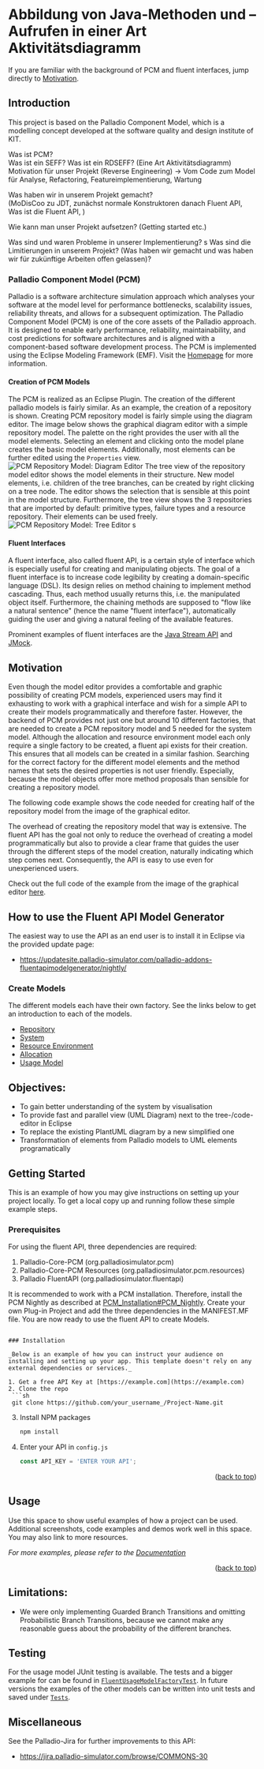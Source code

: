 # Abbildung von Java-Methoden und –Aufrufen in einer Art Aktivitätsdiagramm

If you are familiar with the background of PCM and fluent interfaces, jump directly to [Motivation](#motivation).

## Introduction

This project is based on the Palladio Component Model, which is a modelling concept developed at the software quality and design institute of KIT.

Was ist PCM?  
Was ist ein SEFF? Was ist ein RDSEFF? (Eine Art Aktivitätsdiagramm)  
Motivation für unser Projekt (Reverse Engineering) -> Vom Code zum Model für Analyse, Refactoring, Featureimplementierung, Wartung  

Was haben wir in unserem Projekt gemacht?   
(MoDisCoo zu JDT, zunächst normale Konstruktoren danach Fluent API, Was ist die Fluent API, )

Wie kann man unser Projekt aufsetzen?  (Getting started etc.)  

Was sind und waren Probleme in unserer Implementierung?   s
Was sind die Limitierungen in unserem  Projekt? (Was haben wir gemacht und was haben wir für zukünftige Arbeiten offen gelassen)? 


### Palladio Component Model (PCM)
Palladio is a software architecture simulation approach which analyses your software at the model level for performance bottlenecks, scalability issues, reliability threats, and allows for a subsequent optimization.
The Palladio Component Model (PCM) is one of the core assets of the Palladio approach. It is designed to enable early performance, reliability, maintainability, and cost predictions for software architectures and is aligned with a component-based software development process. The PCM is implemented using the Eclipse Modeling Framework (EMF). Visit the [Homepage](https://www.palladio-simulator.com) for more information.

#### Creation of PCM Models
The PCM is realized as an Eclipse Plugin. The creation of the different palladio models is fairly similar. As an example, the creation of a repository is shown. Creating PCM repository model is fairly simple using the diagram editor. The image below shows the graphical diagram editor with a simple repository model. The palette on the right provides the user with all the model elements. Selecting an element and clicking onto the model plane creates the basic model elements. Additionally, most elements can be further edited using the ```Properties``` view.
![PCM Repository Model: Diagram Editor](documentation/pcm_repo_model_diagram.png "PCM Repository Model: Diagram Editor")
The tree view of the repository model editor shows the model elements in their structure. New model elements, i.e. children of the tree branches, can be created by right clicking on a tree node. The editor shows the selection that is sensible at this point in the model structure. Furthermore, the tree view shows the 3 repositories that are imported by default: primitive types, failure types and a resource repository. Their elements can be used freely.
![PCM Repository Model: Tree Editor](documentation/pcm_repo_model_tree.png "PCM Repository Model: Tree Editor")
s
#### Fluent Interfaces
A fluent interface, also called fluent API, is a certain style of interface which is especially useful for creating and manipulating objects. The goal of a fluent interface is to increase code legibility by creating a domain-specific language (DSL). Its design relies on method chaining to implement method cascading. Thus, each method usually returns this, i.e. the manipulated object itself. Furthermore, the chaining methods are supposed to "flow like a natural sentence" (hence the name "fluent interface"), automatically guiding the user and giving a natural feeling of the available features.

Prominent examples of fluent interfaces are the [Java Stream API](https://docs.oracle.com/javase/8/docs/api/java/util/stream/package-summary.html) and [JMock](http://jmock.org).

## Motivation
Even though the model editor provides a comfortable and graphic possibility of creating PCM models, experienced users may find it exhausting to work with a graphical interface and wish for a simple API to create their models programmatically and therefore faster.
However, the backend of PCM provides not just one but around 10 different factories, that are needed to create a PCM repository model and 5 needed for the system model. Although the allocation and resource environment model each only require a single factory to be created, a fluent api exists for their creation. This ensures that all models can be created in a similar fashion. Searching for the correct factory for the different model elements and the method names that sets the desired properties is not user friendly. Especially, because the model objects offer more method proposals than sensible for creating a repository model.

The following code example shows the code needed for creating half of the repository model from the image of the graphical editor.

The overhead of creating the repository model that way is extensive. The fluent API has the goal not only to reduce the overhead of creating a model programmatically but also to provide a clear frame that guides the user through the different steps of the model creation, naturally indicating which step comes next. Consequently, the API is easy to use even for unexperienced users.

Check out the full code of the example from the image of the graphical editor [here](documentation/repository.md#example).

## How to use the Fluent API Model Generator

The easiest way to use the API as an end user is to install it in Eclipse via the provided update page:
* https://updatesite.palladio-simulator.com/palladio-addons-fluentapimodelgenerator/nightly/

### Create Models
The different models each have their own factory. See the links below to get an introduction to each of the models.
- [Repository](documentation/repository.md)
- [System](documentation/system.md)
- [Resource Environment](documentation/resourceEnvironment.md)
- [Allocation](documentation/allocation.md)
- [Usage Model](documentation/usagemodel.md)

## Objectives: 
- To gain better understanding of the system by visualisation
- To provide fast and parallel view (UML Diagram) next to the tree-/code-editor in Eclipse
- To replace the existing PlantUML diagram by a new simplified one
- Transformation of elements from Palladio models to UML elements programatically

<!-- GETTING STARTED -->
## Getting Started

This is an example of how you may give instructions on setting up your project locally.
To get a local copy up and running follow these simple example steps.

### Prerequisites

For using the fluent API, three dependencies are required:
1. Palladio-Core-PCM (org.palladiosimulator.pcm)
2. Palladio-Core-PCM Resources (org.palladiosimulator.pcm.resources)
3. Palladio FluentAPI (org.palladiosimulator.fluentapi)

It is recommended to work with a PCM installation. Therefore, install the PCM Nightly as described at [PCM_Installation#PCM_Nightly](https://sdqweb.ipd.kit.edu/wiki/PCM_Installation#PCM_Nightly).
Create your own Plug-in Project and add the three dependencies in the MANIFEST.MF file.
You are now ready to use the fluent API to create Models.
  ```

### Installation

_Below is an example of how you can instruct your audience on installing and setting up your app. This template doesn't rely on any external dependencies or services._

1. Get a free API Key at [https://example.com](https://example.com)
2. Clone the repo
   ```sh
   git clone https://github.com/your_username_/Project-Name.git
   ```
3. Install NPM packages
   ```sh
   npm install
   ```
4. Enter your API in `config.js`
   ```js
   const API_KEY = 'ENTER YOUR API';
   ```

<p align="right">(<a href="#top">back to top</a>)</p>

<!-- USAGE EXAMPLES -->
## Usage

Use this space to show useful examples of how a project can be used. Additional screenshots, code examples and demos work well in this space. You may also link to more resources.

_For more examples, please refer to the [Documentation](https://example.com)_

<p align="right">(<a href="#top">back to top</a>)</p>


## Limitations:
- We were only implementing Guarded Branch Transitions and omitting Probabilistic Branch Transitions, because we cannot make any reasonable guess about the probability of the different branches.


## Testing
For the usage model JUnit testing is available. The tests and a bigger example for can be found in [```FluentUsageModelFactoryTest```](tests/org.palladiosimulator.generator.fluent.test/src/org/palladiosimulator/generator/fluent/usagemodel/factory/FluentUsageModelFactoryTest.java). In future versions the examples of the other models can be written into unit tests and saved under [```Tests```](tests/org.palladiosimulator.generator.fluent.test/src/org/palladiosimulator/generator/fluent).

## Miscellaneous
See the Palladio-Jira for further improvements to this API:
* https://jira.palladio-simulator.com/browse/COMMONS-30

